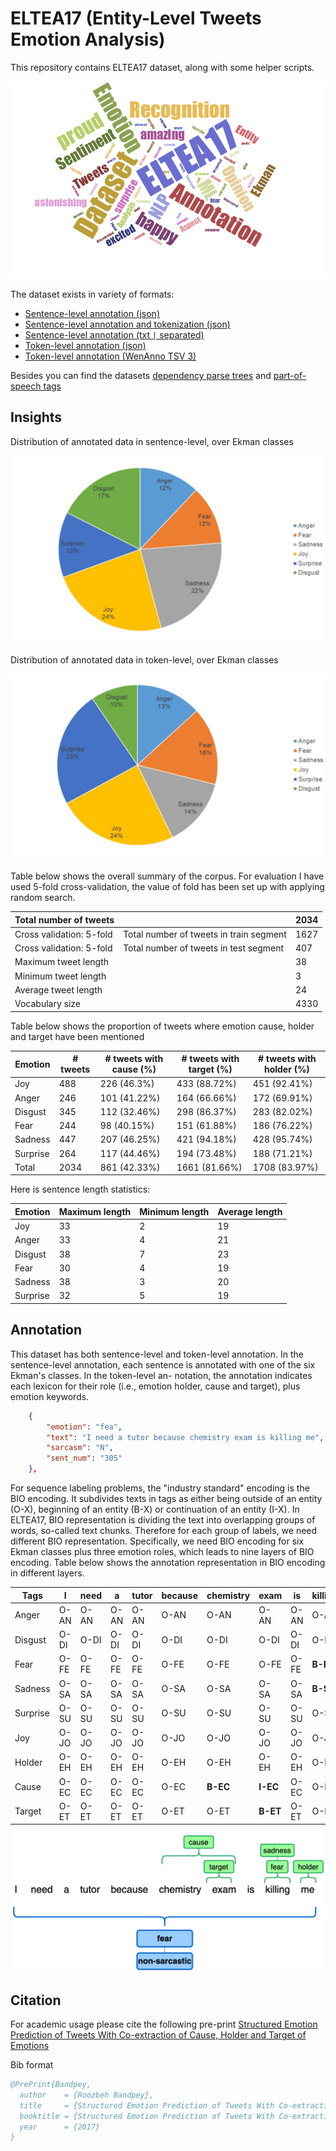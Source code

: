 # ELTEA17 (Entity-Level Tweets Emotion Analysis)
This repository contains ELTEA17 dataset, along with some helper scripts.

![Entity-Level Tweets Emotion Analysis ELTEA17](images/wordcloud.png)

 The dataset exists in variety of formats:
* [Sentence-level annotation (json)](datasets/sentence_level_annotation.json)
* [Sentence-level annotation and tokenization (json)](datasets/sentence_level_tokenized.json)
* [Sentence-level annotation (txt `|` separated)](datasets/train.txt)
* [Token-level annotation (json)](datasets/token_level_annotation.json)
* [Token-level annotation (WenAnno TSV 3)](datasets/train.tsv)

Besides you can find the datasets [dependency parse trees](datasets/deptree.txt) and [part-of-speech tags](datasets/postags.txt)

## Insights
Distribution of annotated data in sentence-level, over Ekman classes

![Distribution of annotated data in sentence-level, over Ekman classes in Entity-Level Tweets Emotion Analysis ELTEA17](images/sent-anno-distro.png)

Distribution of annotated data in token-level, over Ekman classes

![Distribution of annotated data in token-level, over Ekman classes in Entity-Level Tweets Emotion Analysis ELTEA17](images/tok-anno-distro.png)

Table below  shows the overall summary of the corpus. For evaluation I have used 5-fold cross-validation, the value of fold has been set up with applying random search.

Total number of tweets||2034
-----------|-----------|-----------
Cross validation: 5-fold|Total number of tweets in train segment|1627
Cross validation: 5-fold|Total number of tweets in test segment|407 
Maximum tweet length||38  
Minimum tweet length||3   
Average tweet length||24  
Vocabulary size||4330

Table below shows the proportion of tweets where emotion cause, holder and target have been mentioned

Emotion|# tweets|# tweets with cause (%)|# tweets with target (%)|# tweets with holder (%)
-----------|-----------|-----------|-----------|-----------
Joy|488|226 (46.3%)|433 (88.72%)|451 (92.41%)
Anger|246|101 (41.22%)|164 (66.66%)|172 (69.91%)
Disgust|345|112 (32.46%)|298 (86.37%)|283 (82.02%)
Fear|244|98 (40.15%)|151 (61.88%)|186 (76.22%)
Sadness|447|207 (46.25%)|421 (94.18%)|428 (95.74%)
Surprise|264|117 (44.46%)|194 (73.48%)|188 (71.21%)
Total| 2034|861 (42.33%)|1661 (81.66%)|1708 (83.97%)

Here is sentence length statistics:

Emotion|Maximum length|Minimum length|Average length
-----------|-----------|-----------|-----------
Joy|33|2|19
Anger|33|4|21
Disgust|38|7|23
Fear|30|4|19
Sadness|38|3|20
Surprise|32|5|19

## Annotation
This dataset has both sentence-level and token-level annotation. In the sentence-level annotation, each sentence is annotated with one of the six Ekman's classes. In the token-level an- notation, the annotation indicates each lexicon for their role (i.e., emotion holder, cause and target), plus emotion keywords.
```json
    {
        "emotion": "fea",
        "text": "I need a tutor because chemistry exam is killing me",
        "sarcasm": "N",
        "sent_num": "305"
    },
```

For sequence labeling problems, the "industry standard" encoding is the BIO encoding. It subdivides texts in tags as either being outside of an entity (O-X), beginning of an entity (B-X) or continuation of an entity (I-X). In ELTEA17, BIO representation is dividing the text into overlapping groups of words, so-called text chunks. Therefore for each group of labels, we need different BIO representation. Specifically, we need BIO encoding for six Ekman classes plus three emotion roles, which leads to nine layers of BIO encoding. Table below shows the annotation representation in BIO encoding in different layers.

Tags|I|need|a|tutor|because|**chemistry**|**exam**|is|**killing**|**me**
---------|---------|---------|---------|---------|---------|---------|---------|---------|---------|---------
Anger|O-AN|O-AN|O-AN|O-AN|O-AN|O-AN|O-AN|O-AN|O-AN|O-AN
Disgust|O-DI|O-DI|O-DI|O-DI|O-DI|O-DI|O-DI|O-DI|O-DI|O-DI
Fear|O-FE|O-FE|O-FE|O-FE|O-FE|O-FE|O-FE|O-FE|**B-FE**|O-FE
Sadness|O-SA|O-SA|O-SA|O-SA|O-SA|O-SA|O-SA|O-SA|**B-SA**|O-SA
Surprise|O-SU|O-SU|O-SU|O-SU|O-SU|O-SU|O-SU|O-SU|O-SU|O-SU
Joy|O-JO|O-JO|O-JO|O-JO|O-JO|O-JO|O-JO|O-JO|O-JO|O-JO
Holder|O-EH|O-EH|O-EH|O-EH|O-EH|O-EH|O-EH|O-EH|O-EH|**B-EH**
Cause|O-EC|O-EC|O-EC|O-EC|O-EC|**B-EC**|**I-EC**|O-EC|O-EC|O-EC
Target|O-ET|O-ET|O-ET|O-ET|O-ET|O-ET|**B-ET**|O-ET|O-ET|O-ET


![Visual representation of an example sentence annotation in in Entity-Level Tweets Emotion Analysis ELTEA17](images/example-sentence.png)

## Citation
For academic usage please cite the following pre-print
[Structured Emotion Prediction of Tweets With Co-extraction of Cause, Holder and Target of Emotions](https://www.researchgate.net/profile/Roozbeh-Bandpey-2/publication/341344305_Structured_Emotion_Prediction_of_Tweets_With_Co-extraction_of_Cause_Holder_and_Target_of_Emotions/links/5ebbc08ea6fdcc90d6728396/Structured-Emotion-Prediction-of-Tweets-With-Co-extraction-of-Cause-Holder-and-Target-of-Emotions.pdf)

Bib format
```bib
@PrePrint{Bandpey,
  author    = {Roozbeh Bandpey},
  title     = {Structured Emotion Prediction of Tweets With Co-extraction of Cause, Holder and Target of Emotions},
  booktitle = {Structured Emotion Prediction of Tweets With Co-extraction of Cause, Holder and Target of Emotions. pages 15-25. ResearchGate},
  year      = {2017}
}
```